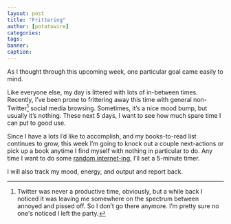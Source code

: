 ```yaml
---
layout: post
title: "Frittering"
author: [potatowire]
categories: 
tags: 
banner: 
caption:
---
```


As I thought through this upcoming week, one particular goal came easily to mind.

Like everyone else, my day is littered with lots of in-between times. Recently, I’ve been prone to frittering away this time with general non-Twitter[^1] social media browsing. Sometimes, it’s a nice mood bump, but usually it’s nothing. These next 5 days, I want to see how much spare time I can put to good use.

Since I have a lots I’d like to accomplish, and my books-to-read list continues to grow, this week I’m going to knock out a couple next-actions or pick up a book anytime I find myself with nothing in particular to do. Any time I want to do some [random internet-ing][1], I’ll set a 5-minute timer. 

I will also track my mood, energy, and output and report back. 

[^1]:	Twitter was never a productive time, obviously, but a while back I noticed it was leaving me somewhere on the spectrum between annoyed and pissed off. So I don’t go there anymore. I’m pretty sure no one's noticed I left the party.

[1]:	https://media.giphy.com/media/WQD6NEEsVTvxK/giphy.gif